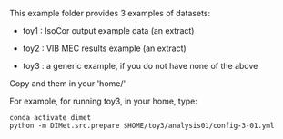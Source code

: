 This example folder provides 3 examples of datasets:

- toy1 : IsoCor output example data (an extract)

- toy2 : VIB MEC results example (an extract)

- toy3 : a generic example, if you do not have none of the above

Copy and them in your 'home/'

For example, for running toy3, in your home, type:

```
conda activate dimet
python -m DIMet.src.prepare $HOME/toy3/analysis01/config-3-01.yml
```


